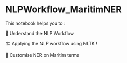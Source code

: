 # NLPWorkflow_MaritimNER
This notebook helps you to : 

🧠 Understand the NLP Workflow

🏗️ Applying the NLP workflow using NLTK !

🚀 Customise NER on Maritim terms
